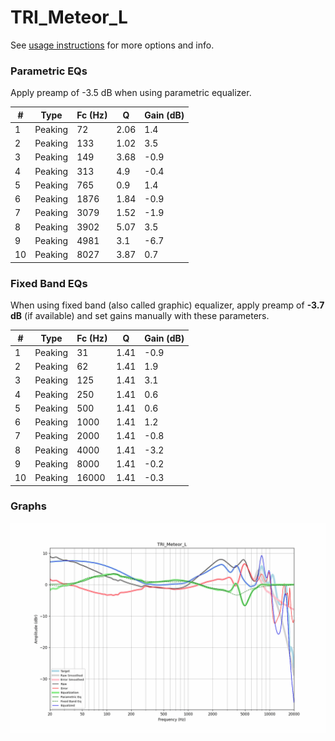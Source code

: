 # TRI_Meteor_L
See [usage instructions](https://github.com/jaakkopasanen/AutoEq#usage) for more options and info.

### Parametric EQs
Apply preamp of -3.5 dB when using parametric equalizer.

|   # | Type    |   Fc (Hz) |    Q |   Gain (dB) |
|-----|---------|-----------|------|-------------|
|   1 | Peaking |        72 | 2.06 |         1.4 |
|   2 | Peaking |       133 | 1.02 |         3.5 |
|   3 | Peaking |       149 | 3.68 |        -0.9 |
|   4 | Peaking |       313 | 4.9  |        -0.4 |
|   5 | Peaking |       765 | 0.9  |         1.4 |
|   6 | Peaking |      1876 | 1.84 |        -0.9 |
|   7 | Peaking |      3079 | 1.52 |        -1.9 |
|   8 | Peaking |      3902 | 5.07 |         3.5 |
|   9 | Peaking |      4981 | 3.1  |        -6.7 |
|  10 | Peaking |      8027 | 3.87 |         0.7 |

### Fixed Band EQs
When using fixed band (also called graphic) equalizer, apply preamp of **-3.7 dB** (if available) and set gains manually with these parameters.

|   # | Type    |   Fc (Hz) |    Q |   Gain (dB) |
|-----|---------|-----------|------|-------------|
|   1 | Peaking |        31 | 1.41 |        -0.9 |
|   2 | Peaking |        62 | 1.41 |         1.9 |
|   3 | Peaking |       125 | 1.41 |         3.1 |
|   4 | Peaking |       250 | 1.41 |         0.6 |
|   5 | Peaking |       500 | 1.41 |         0.6 |
|   6 | Peaking |      1000 | 1.41 |         1.2 |
|   7 | Peaking |      2000 | 1.41 |        -0.8 |
|   8 | Peaking |      4000 | 1.41 |        -3.2 |
|   9 | Peaking |      8000 | 1.41 |        -0.2 |
|  10 | Peaking |     16000 | 1.41 |        -0.3 |

### Graphs
![](./TRI_Meteor_L.png)
